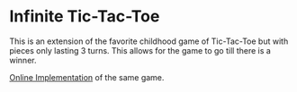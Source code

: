 # Infinite Tic-Tac-Toe

This is an extension of the favorite childhood game of Tic-Tac-Toe but with pieces only lasting 3 turns.
This allows for the game to go till there is a winner.

[Online Implementation](https://tic-tac-toe-disappear.vercel.app/) of the same game.
